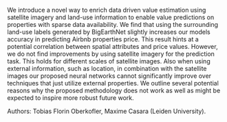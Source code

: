 We introduce a novel way to enrich data driven value estimation using satellite imagery and land-use information to enable value predictions on properties with sparse data availability. We find that using the surrounding land-use labels generated by BigEarthNet slightly increases our models accuracy in predicting Airbnb properties price. This result hints at a potential correlation between spatial attributes and price values. However, we do not find improvements by using satellite imagery for the prediction task. This holds for different scales of satellite images. Also when using external information, such as location, in combination with the satellite images our proposed neural networks cannot significantly improve over techniques that just utilize external properties. We outline several potential reasons why the proposed methodology does not work as well as  might be expected to inspire more robust future work.

Authors: Tobias Florin Oberkofler, Maxime Casara (Leiden University).
